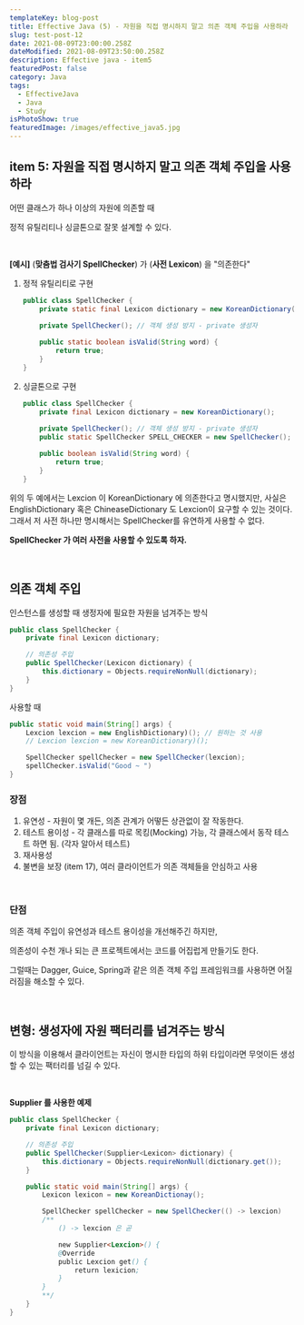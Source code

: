 ```yaml
---
templateKey: blog-post
title: Effective Java (5) - 자원을 직접 명시하지 말고 의존 객체 주입을 사용하라
slug: test-post-12
date: 2021-08-09T23:00:00.258Z
dateModified: 2021-08-09T23:50:00.258Z
description: Effective java - item5
featuredPost: false
category: Java
tags:
  - EffectiveJava
  - Java
  - Study
isPhotoShow: true
featuredImage: /images/effective_java5.jpg
---
```

## item 5: 자원을 직접 명시하지 말고 의존 객체 주입을 사용하라

어떤 클래스가 하나 이상의 자원에 의존할 때 


정적 유틸리티나 
싱글톤으로 잘못 설계할 수 있다. 

<br>

**[예시]**
(**맞춤법 검사기 SpellChecker**) 가 (**사전 Lexicon**) 을 "의존한다"
1) 정적 유틸리티로 구현
   ```java
   public class SpellChecker {
       private static final Lexicon dictionary = new KoreanDictionary();
       
       private SpellChecker(); // 객체 생성 방지 - private 생성자

       public static boolean isValid(String word) {
           return true; 
       }
   }
   ```


2) 싱글톤으로 구현 
   ```java
   public class SpellChecker {
       private final Lexicon dictionary = new KoreanDictionary();
       
       private SpellChecker(); // 객체 생성 방지 - private 생성자
       public static SpellChecker SPELL_CHECKER = new SpellChecker(); 

       public boolean isValid(String word) {
           return true; 
       }
   }
   ```

위의 두 예에서는 Lexcion 이 KoreanDictionary 에 의존한다고 명시했지만, 사실은 EnglishDictionary 혹은 ChineaseDictionary 도 Lexcion이 요구할 수 있는 것이다. 
그래서 저 사전 하나만 명시해서는 SpellChecker를 유연하게 사용할 수 없다. 


**SpellChecker 가 여러 사전을 사용할 수 있도록 하자.**

<br>

## **의존 객체 주입**
인스턴스를 생성할 때 생정자에 필요한 자원을 넘겨주는 방식
```java
public class SpellChecker {
    private final Lexicon dictionary; 

    // 의존성 주입
    public SpellChecker(Lexicon dictionary) {
        this.dictionary = Objects.requireNonNull(dictionary);
    }
}
```

사용할 때 
```java
public static void main(String[] args) {
    Lexcion lexcion = new EnglishDictionary)(); // 원하는 것 사용 
    // Lexcion lexcion = new KoreanDictionary)();

    SpellChecker spellChecker = new SpellChecker(lexcion);
    spellChecker.isValid("Good ~ ")
}
```


### **장점**

1) 유연성 - 자원이 몇 개든, 의존 관계가 어떻든 상관없이 잘 작동한다. 
2) 테스트 용이성 - 각 클래스를 따로 목킹(Mocking) 가능, 각 클래스에서 동작 테스트 하면 됨. (각자 알아서 테스트)
3) 재사용성
4) 불변을 보장 (item 17), 여러 클라이언트가 의존 객체들을 안심하고 사용

<br>

### **단점**
의존 객체 주입이 유연성과 테스트 용이성을 개선해주긴 하지만, 

의존성이 수천 개나 되는 큰 프로젝트에서는 코드를 어집럽게 만들기도 한다. 

그럴때는 Dagger, Guice, Spring과 같은 의존 객체 주입 프레임워크를 사용하면 어질러짐을 해소할 수 있다. 


<br>

## **변형**: 생성자에 자원 팩터리를 넘겨주는 방식
이 방식을 이용해서 클라이언트는 자신이 명시한 타입의 하위 타입이라면 무엇이든 생성할 수 있는 팩터리를 넘길 수 있다. 

<br>

**Supplier 를 사용한 예제**


```java
public class SpellChecker {
    private final Lexicon dictionary; 

    // 의존성 주입
    public SpellChecker(Supplier<Lexicon> dictionary) {
        this.dictionary = Objects.requireNonNull(dictionary.get());
    }

    public static void main(String[] args) {
        Lexicon lexicon = new KoreanDictionay(); 

        SpellChecker spellChecker = new SpellChecker(() -> lexcion)
        /**
            () -> lexcion 은 곧 

            new Supplier<Lexcion>() {
            @Override
            public Lexcion get() {
                return lexicion; 
            }
        }
        **/
    }
}

```

<br>



